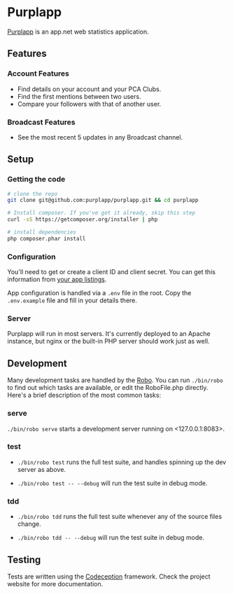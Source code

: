Purplapp
========

[Purplapp](http://app.net/purplapp) is an app.net web statistics application.

## Features

### Account Features

- Find details on your account and your PCA Clubs.
- Find the first mentions between two users.
- Compare your followers with that of another user.

### Broadcast Features

- See the most recent 5 updates in any Broadcast channel.

## Setup

### Getting the code

```bash
# clone the repo
git clone git@github.com:purplapp/purplapp.git && cd purplapp

# Install composer. If you've got it already, skip this step
curl -sS https://getcomposer.org/installer | php

# install dependencies
php composer.phar install
```

### Configuration

You'll need to get or create a client ID and client secret. You can get this
information from [your app listings](https://account.app.net/developer/apps/).

App configuration is handled via a `.env` file in the root. Copy the
`.env.example` file and fill in your details there.


### Server

Purplapp will run in most servers. It's currently deployed to an Apache
instance, but nginx or the built-in PHP server should work just as well.

## Development

Many development tasks are handled by the [Robo][robo]. You can run `./bin/robo`
to find out which tasks are available, or edit the RoboFile.php directly. Here's
a brief description of the most common tasks:

### serve

`./bin/robo serve` starts a development server running on <127.0.0.1:8083>.

### test

- `./bin/robo test` runs the full test suite, and handles spinning up the dev
  server as above.

- `./bin/robo test -- --debug` will run the test suite in debug mode.

### tdd

- `./bin/robo tdd` runs the full test suite whenever any of the source files
  change.

- `./bin/robo tdd -- --debug` will run the test suite in debug mode.


## Testing

Tests are written using the [Codeception][codecept] framework. Check the project
website for more documentation.

[codecept]: http://codeception.com/
[robo]: http://robo.li/

